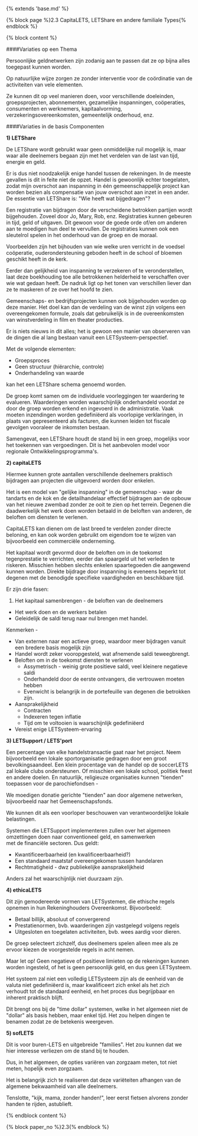 {% extends 'base.md' %}

{% block page %}2.3 CapitaLETS, LETShare en andere familiale Types{% endblock %}

{% block content %}

####Variaties op een Thema

Persoonlijke geldnetwerken zijn zodanig aan te passen dat ze op bijna alles toegepast
kunnen worden. 

Op natuurlijke wijze zorgen ze zonder interventie voor de coördinatie van 
de activiteiten van vele elementen.

Ze kunnen dit op veel manieren doen, voor verschillende doeleinden, groepsprojecten, 
abonnementen, gezamelijke inspanningen, coöperaties, consumenten en werknemers, 
kapitaalvorming, verzekeringsovereenkomsten, gemeentelijk onderhoud, enz. 

####Variaties in de basis Componenten

**1) LETShare**

De LETShare wordt gebruikt waar geen onmiddelijke ruil mogelijk is, maar waar alle
deelnemers begaan zijn met het verdelen van de last van tijd, energie en geld.

Er is dus niet noodzakelijk enige handel tussen de rekeningen. In de meeste
gevallen is dit in feite niet de opzet. Handel is gewoonlijk echter toegelaten, zodat
mijn overschot aan inspanning in één gemeenschappelijk project kan worden bezien
als compensatie van jouw overschot aan inzet in een ander.
De essentie van LETShare is: "Wie heeft wat bijgedragen"?

Een registratie van bijdragen door de verscheidene betrokken partijen wordt
bijgehouden. Zoveel door Jo, Mary, Rob, enz. Registraties kunnen gebeuren in
tijd, geld of uitgaven. Dit gewoon voor de goede orde of/en om
anderen aan te moedigen hun deel te vervullen. De registraties kunnen ook
een sleutelrol spelen in het onderhoud van de groep en de moraal.

Voorbeelden zijn het bijhouden van wie welke uren verricht in de voedsel
coöperatie, ouderondersteuning geboden heeft in de school of bloemen geschikt
heeft in de kerk.

Eerder dan gelijkheid van inspanning te verzekeren of te veronderstellen, 
laat deze boekhouding toe alle betrokkenen helderheid te verschaffen over 
wie wat gedaan heeft. De nadruk ligt op het tonen van verschillen liever 
dan ze te maskeren of ze over het hoofd te zien.

Gemeenschaps- en bedrijfsprojecten kunnen ook bijgehouden worden op deze manier.
Het doel kan dan de verdeling van de winst zijn volgens een overeengekomen formule,
zoals dat gebruikelijk is in de overeenkomsten van winstverdeling 
in film en theater producties.

Er is niets nieuws in dit alles; het is gewoon een manier van observeren van de
dingen die al lang bestaan vanuit een LETSysteem-perspectief.

Met de volgende elementen:

* Groepsproces
* Geen structuur (hiërarchie, controle)
* Onderhandeling van waarde

kan het een LETShare schema genoemd worden.

De groep komt samen om de individuele voorleggingen ter waardering te evalueren.
Waarderingen worden waarschijnlijk onderhandeld voordat ze door de groep
worden erkend en ingevoerd in de administratie. Vaak moeten inzendingen worden
gedefiniëerd als voorlopige verklaringen, in plaats van gepresenteerd als facturen,
die kunnen leiden tot fiscale gevolgen vooraleer de inkomsten bestaan.

Samengevat, een LETShare houdt de stand bij in een groep, mogelijks voor het
toekennen van vergoedingen. Dit is het aanbevolen model voor regionale
Ontwikkelingsprogramma's.

**2) capitaLETS** 

Hiermee kunnen grote aantallen verschillende deelnemers praktisch
bijdragen aan projecten die uitgevoerd worden door enkelen.

Het is een model van "gelijke inspanning" in de gemeenschap - waar 
de tandarts en de kok en de detailhandelaar effectief bijdragen aan 
de opbouw van het nieuwe zwembad zonder ze ooit te zien op het terrein.
Degenen die daadwerkelijk het werk doen worden betaald in de beloften 
van anderen, de beloften om diensten te verlenen.

CapitaLETS kan dienen om de last breed te verdelen zonder directe beloning, en
kan ook worden gebruikt om eigendom toe te wijzen van bijvoorbeeld een commerciële
onderneming.

Het kapitaal wordt gevormd door de beloften om in de toekomst tegenprestatie
te verrichten, eerder dan spaargeld uit het verleden te riskeren. 
Misschien hebben slechts enkelen spaartegoeden die aangewend kunnen worden. 
Direkte bijdrage door inspanning is eveneens beperkt tot degenen met de 
benodigde specifieke vaardigheden en beschikbare tijd.

Er zijn drie fasen:

1. Het kapitaal samenbrengen - de beloften van de deelnemers
*  Het werk doen en de werkers betalen
*  Geleidelijk de saldi terug naar nul brengen met handel.

Kenmerken -

* Van externen naar een actieve groep, waardoor meer bijdragen 
vanuit een bredere basis mogelijk zijn
* Handel wordt zeker vooropgesteld, wat afnemende saldi teweegbrengt.
* Beloften om in de toekomst diensten te verlenen
   * Assymetrisch - weinig grote positieve saldi, veel kleinere negatieve saldi
   * Onderhandeld door de eerste ontvangers, die vertrouwen moeten hebben
   * Evenwicht is belangrijk in de portefeuille van degenen die betrokken zijn.
* Aansprakelijkheid 
   * Contracten
   * Indexeren tegen inflatie
   * Tijd om te voltooien is waarschijnlijk gedefiniëerd
* Vereist enige LETSysteem-ervaring

**3) LETSupport  / LETS'port**

Een percentage van elke handelstransactie gaat naar het project.
Neem bijvoorbeeld een lokale sportorganisatie gedragen door een 
groot bevolkingsaandeel. Een klein procentage van de handel op de soccerLETS
zal lokale clubs ondersteunen. Of misschien een lokale school, politiek
feest en andere doelen. En natuurlijk, religieuze organisaties kunnen
"tienden" toepassen voor de parochiefondsen -

We moedigen donatie gerichte "tienden" aan door algemene netwerken, 
bijvoorbeeld naar het Gemeenschapsfonds.

We kunnen dit als een voorloper beschouwen van verantwoordelijke lokale 
belastingen.

Systemen die LETSupport implementeren zullen over het algemeen 
omzettingen doen naar conventioneel geld, en samenwerken  
met de financiële sectoren. Dus geldt:

* Kwantificeerbaarheid (en kwalificeerbaarheid?)
* Een standaard maatstaf overeengekomen tussen handelaren
* Rechtmatigheid - dwz publiekelijke aansprakelijkheid

Anders zal het waarschijnlijk niet duurzaam zijn.

**4) ethicaLETS** 

Dit zijn gemodereerde vormen van LETSystemen, die ethische
regels opnemen in hun Rekeninghouders Overeenkomst. Bijvoorbeeld:

* Betaal billijk, absoluut of convergerend
* Prestatienormen, bvb. waarderingen zijn vastgelegd volgens regels
* Uitgesloten en toegelaten activiteiten, bvb. wees aardig voor dieren.

De groep selecteert zichzelf, dus deelnemers spelen alleen mee als ze ervoor kiezen
de voorgestelde regels in acht nemen.

Maar let op! Geen  negatieve of positieve limieten op de rekeningen 
kunnen worden ingesteld, of het is geen persoonlijk geld, en dus geen LETSysteem.

Het systeem zal niet een volledig LETSysteem zijn als de eenheid van de valuta niet 
gedefiniëerd is, maar kwalificeert zich enkel als het zich verhoudt 
tot de standaard eenheid, en het proces dus begrijpbaar en inherent praktisch blijft. 

Dit brengt ons bij de "time dollar" systemen, welke in het algemeen 
niet de "dollar" als basis hebben, maar enkel tijd. 
Het zou helpen dingen te benamen zodat ze de betekenis weergeven.

**5) sofLETS** 

Dit is voor buren-LETS en uitgebreide "families". Het zou kunnen dat we
hier interesse verliezen om de stand bij te houden. 

Dus, in het algemeen, de opties variëren van zorgzaam meten, tot niet
meten, hopelijk even zorgzaam.

Het is belangrijk zich te realiseren dat deze variëteiten afhangen van de
algemene bekwaamheid van alle deelnemers. 

Tenslotte, "kijk, mama, zonder handen!", leer eerst fietsen alvorens 
zonder handen te rijden, astublieft.

{% endblock content %}

{% block paper_no %}2.3{% endblock %}

